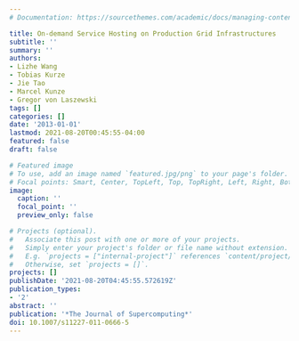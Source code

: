 ```yaml
---
# Documentation: https://sourcethemes.com/academic/docs/managing-content/

title: On-demand Service Hosting on Production Grid Infrastructures
subtitle: ''
summary: ''
authors:
- Lizhe Wang
- Tobias Kurze
- Jie Tao
- Marcel Kunze
- Gregor von Laszewski
tags: []
categories: []
date: '2013-01-01'
lastmod: 2021-08-20T00:45:55-04:00
featured: false
draft: false

# Featured image
# To use, add an image named `featured.jpg/png` to your page's folder.
# Focal points: Smart, Center, TopLeft, Top, TopRight, Left, Right, BottomLeft, Bottom, BottomRight.
image:
  caption: ''
  focal_point: ''
  preview_only: false

# Projects (optional).
#   Associate this post with one or more of your projects.
#   Simply enter your project's folder or file name without extension.
#   E.g. `projects = ["internal-project"]` references `content/project/deep-learning/index.md`.
#   Otherwise, set `projects = []`.
projects: []
publishDate: '2021-08-20T04:45:55.572619Z'
publication_types:
- '2'
abstract: ''
publication: '*The Journal of Supercomputing*'
doi: 10.1007/s11227-011-0666-5
---
```

